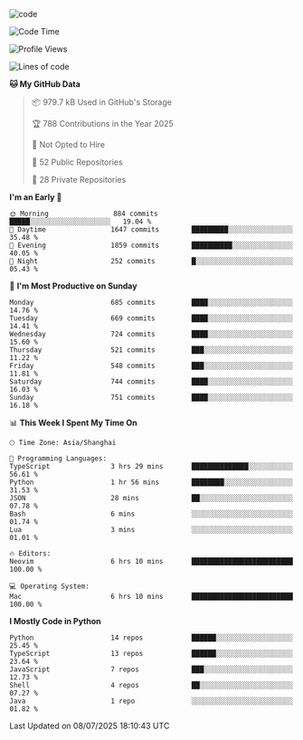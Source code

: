
<!--
**liuyaanng/liuyaanng** is a ✨ _special_ ✨ repository because its `README.md` (this file) appears on your GitHub profile.

Here are some ideas to get you started:

- 🔭 I’m currently working on ...
- 🌱 I’m currently learning ...
- 👯 I’m looking to collaborate on ...
- 🤔 I’m looking for help with ...
- 💬 Ask me about ...
- 📫 How to reach me: ...
- 😄 Pronouns: ...
- ⚡ Fun fact: ...
-->


![code](https://cdn.jsdelivr.net/gh/liuyaanng/liuyaanng@1.0/code.gif) 

<!--START_SECTION:waka-->
![Code Time](http://img.shields.io/badge/Code%20Time-1%2C621%20hrs%2044%20mins-blue)

![Profile Views](http://img.shields.io/badge/Profile%20Views-0-blue)

![Lines of code](https://img.shields.io/badge/From%20Hello%20World%20I%27ve%20Written-25.8%20million%20lines%20of%20code-blue)

**🐱 My GitHub Data** 

> 📦 979.7 kB Used in GitHub's Storage 
 > 
> 🏆 788 Contributions in the Year 2025
 > 
> 🚫 Not Opted to Hire
 > 
> 📜 52 Public Repositories 
 > 
> 🔑 28 Private Repositories 
 > 
**I'm an Early 🐤** 

```text
🌞 Morning                884 commits         █████░░░░░░░░░░░░░░░░░░░░   19.04 % 
🌆 Daytime                1647 commits        █████████░░░░░░░░░░░░░░░░   35.48 % 
🌃 Evening                1859 commits        ██████████░░░░░░░░░░░░░░░   40.05 % 
🌙 Night                  252 commits         █░░░░░░░░░░░░░░░░░░░░░░░░   05.43 % 
```
📅 **I'm Most Productive on Sunday** 

```text
Monday                   685 commits         ████░░░░░░░░░░░░░░░░░░░░░   14.76 % 
Tuesday                  669 commits         ████░░░░░░░░░░░░░░░░░░░░░   14.41 % 
Wednesday                724 commits         ████░░░░░░░░░░░░░░░░░░░░░   15.60 % 
Thursday                 521 commits         ███░░░░░░░░░░░░░░░░░░░░░░   11.22 % 
Friday                   548 commits         ███░░░░░░░░░░░░░░░░░░░░░░   11.81 % 
Saturday                 744 commits         ████░░░░░░░░░░░░░░░░░░░░░   16.03 % 
Sunday                   751 commits         ████░░░░░░░░░░░░░░░░░░░░░   16.18 % 
```


📊 **This Week I Spent My Time On** 

```text
🕑︎ Time Zone: Asia/Shanghai

💬 Programming Languages: 
TypeScript               3 hrs 29 mins       ██████████████░░░░░░░░░░░   56.61 % 
Python                   1 hr 56 mins        ████████░░░░░░░░░░░░░░░░░   31.53 % 
JSON                     28 mins             ██░░░░░░░░░░░░░░░░░░░░░░░   07.78 % 
Bash                     6 mins              ░░░░░░░░░░░░░░░░░░░░░░░░░   01.74 % 
Lua                      3 mins              ░░░░░░░░░░░░░░░░░░░░░░░░░   01.01 % 

🔥 Editors: 
Neovim                   6 hrs 10 mins       █████████████████████████   100.00 % 

💻 Operating System: 
Mac                      6 hrs 10 mins       █████████████████████████   100.00 % 
```

**I Mostly Code in Python** 

```text
Python                   14 repos            ██████░░░░░░░░░░░░░░░░░░░   25.45 % 
TypeScript               13 repos            ██████░░░░░░░░░░░░░░░░░░░   23.64 % 
JavaScript               7 repos             ███░░░░░░░░░░░░░░░░░░░░░░   12.73 % 
Shell                    4 repos             ██░░░░░░░░░░░░░░░░░░░░░░░   07.27 % 
Java                     1 repo              ░░░░░░░░░░░░░░░░░░░░░░░░░   01.82 % 
```




 Last Updated on 08/07/2025 18:10:43 UTC
<!--END_SECTION:waka-->
